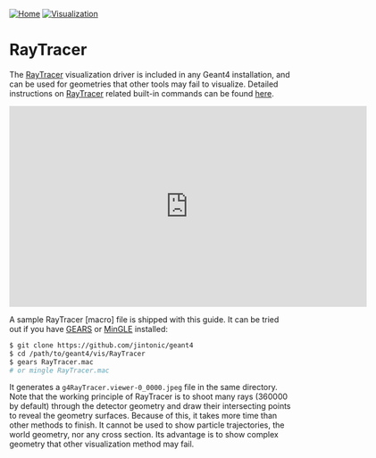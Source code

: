 [![Home](https://img.shields.io/badge/Home-blue?style=flat)](../..)
[![Visualization](https://img.shields.io/badge/Visualization-Drivers-orange?style=flat)](..)

# RayTracer

The [RayTracer][] visualization driver is included in any Geant4 installation, and can be used for geometries that other tools may fail to visualize. Detailed instructions on [RayTracer][] related built-in commands can be found [here](http://geant4-userdoc.web.cern.ch/geant4-userdoc/UsersGuides/ForApplicationDeveloper/html/Control/AllResources/Control/UIcommands/_vis_rayTracer_.html).

<iframe width="640" height="360" src="https://youtu.be/Z1p_U5SJN0I?list=PLw3G-vTgPrdATGRFqclPsXrxgHl9G4Ov6&t=261" title="YouTube video player" frameborder="0" allow="accelerometer; autoplay; clipboard-write; encrypted-media; gyroscope; picture-in-picture; web-share" referrerpolicy="strict-origin-when-cross-origin" allowfullscreen></iframe>

A sample RayTracer [macro] file is shipped with this guide. It can be tried out if you have [GEARS] or [MinGLE] installed:

```sh
$ git clone https://github.com/jintonic/geant4
$ cd /path/to/geant4/vis/RayTracer
$ gears RayTracer.mac
# or mingle RayTracer.mac
```

It generates a `g4RayTracer.viewer-0_0000.jpeg` file in the same directory. Note that the working principle of RayTracer is to shoot many rays (360000 by default) through the detector geometry and draw their intersecting points to reveal the geometry surfaces. Because of this, it takes more time than other methods to finish. It cannot be used to show particle trajectories, the world geometry, nor any cross section. Its advantage is to show complex geometry that other visualization method may fail.

[RayTracer]: http://geant4-userdoc.web.cern.ch/geant4-userdoc/UsersGuides/ForApplicationDeveloper/html/Visualization/visdrivers.html#raytracer
[GEARS]: https://github.com/jintonic/gears
[MinGLE]: https://github.com/jintonic/mingle